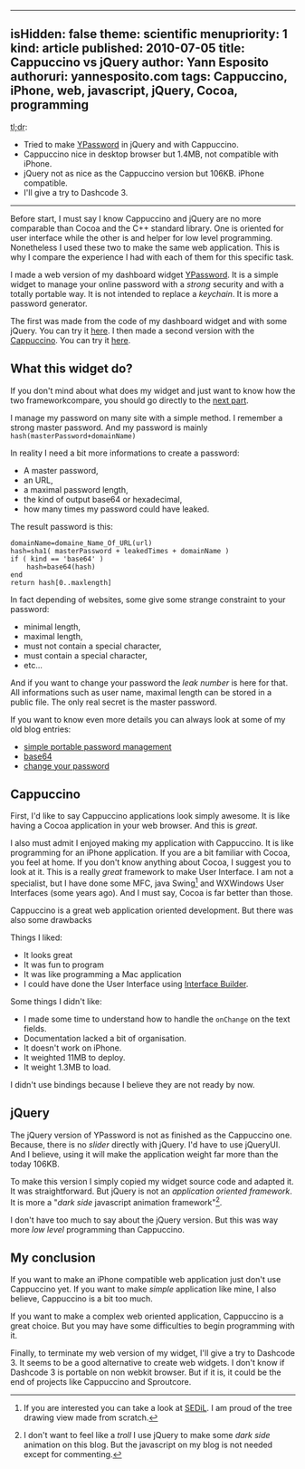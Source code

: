 -----
isHidden:       false
theme: scientific
menupriority:   1
kind:           article
published: 2010-07-05
title: Cappuccino vs jQuery
author: Yann Esposito
authoruri: yannesposito.com
tags:  Cappuccino, iPhone, web, javascript, jQuery, Cocoa, programming
-----

<div class="intro">

<abbr class="sc" title="Too long; didn't read">tl;dr</abbr>:

* Tried to make [YPassword](http://yannesposito.com/Softwares/YPassword.html) in jQuery and with Cappuccino.
* Cappuccino nice in desktop browser but 1.4MB, not compatible with iPhone.
* jQuery not as nice as the Cappuccino version but 106KB. iPhone compatible.
* I'll give a try to Dashcode 3.

</div>

---

<div class="intro">

Before start, I must say I know Cappuccino and jQuery are no more comparable than Cocoa and the C++ standard library. One is oriented for user interface while the other is and helper for low level programming.
Nonetheless I used these two to make the same web application. This is why I compare the experience I had with each of them for this specific task.

</div>

I made a web version of my dashboard widget [YPassword](http://yannesposito.com/Softwares/YPassword.html).
It is a simple widget to manage your online password with a *strong* security and with a totally portable way. It is not intended to replace a *keychain*.
It is more a password generator.

The first was made from the code of my dashboard widget and with some jQuery.
You can try it [here](http://yannesposito.com/YPassword.old).
I then made a second version with the [Cappuccino](http://cappuccino.org). You can try it [here](http://yannesposito.com/YPassword).

## What this widget do?

<div class="intro">

If you don't mind about what does my widget and just want to know how the two frameworkcompare, you should go
directly to the [next part](#cappuccino).

</div>

I manage my password on many site with a simple method. 
I remember a strong master password. And my password is mainly
<code class="ruby">hash(masterPassword+domainName)</code>

In reality I need a bit more informations to create a password:

* A master password,
* an URL,
* a maximal password length,
* the kind of output base64 or hexadecimal,
* how many times my password could have leaked.

The result password is this:

~~~~~~ {.ruby}
domainName=domaine_Name_Of_URL(url)
hash=sha1( masterPassword + leakedTimes + domainName )
if ( kind == 'base64' )
    hash=base64(hash)
end
return hash[0..maxlength]
~~~~~~

In fact depending of websites, some give some strange constraint to your password: 

* minimal length, 
* maximal length,
* must not contain a special character, 
* must contain a special character, 
* etc...

And if you want to change your password the *leak number* is here for that.
All informations such as user name, maximal length can be stored in a public file. The only real secret is the master password.

If you want to know even more details you can always look at some of my old blog entries: 

* [simple portable password management](http://yannesposito.com/YBlog/Computer/Entr%C3%A9es/2008/7/30_Easy%2C_secure_and_portable_password_management_system.html)
* [base64](http://yannesposito.com/YBlog/Computer/Entrées/2009/3/15_Shorter_Password_with_the_same_efficiency.html)
* [change your password](http://yannesposito.com/YBlog/Computer/Entr%C3%A9es/2009/4/11_Be_able_to_change_your_password.html)

## Cappuccino

First, I'd like to say Cappuccino applications look simply awesome. 
It is like having a Cocoa application in your web browser. 
And this is *great*.

I also must admit I enjoyed making my application with Cappuccino. 
It is like programming for an iPhone application. 
If you are a bit familiar with Cocoa, you feel at home. 
If you don't know anything about Cocoa, I suggest you to look at it. 
This is a really _great_ framework to make User Interface.
I am not a specialist, but I have done some MFC, java Swing[^1] and WXWindows User Interfaces (some years ago).
And I must say, Cocoa is far better than those.

[^1]: If you are interested you can take a look at [SEDiL](http://labh-curien.univ-st-etienne.fr/informatique/SEDiL/). I am proud of the tree drawing view made from scratch.

Cappuccino is a great web application oriented development.
But there was also some drawbacks

Things I liked:

* It looks great
* It was fun to program
* It was like programming a Mac application
* I could have done the User Interface using [Interface Builder](http://developer.apple.com/technologies/tools/xcode.html).

Some things I didn't like:

* I made some time to understand how to handle the `onChange` on the text fields.
* Documentation lacked a bit of organisation.
* It doesn't work on iPhone.
* It weighted 11MB to deploy.
* It weight 1.3MB to load.

I didn't use bindings because I believe they are not ready by now.

## jQuery

The jQuery version of YPassword is not as finished as the Cappuccino one. Because, there is no *slider* directly with jQuery. I'd have to use jQueryUI. And I believe, using it will make the application weight far more than the today 106KB.

To make this version I simply copied my widget source code and adapted it. It was straightforward. But jQuery is not an *application oriented framework*. It is more a "*dark side* javascript animation framework"[^2].

[^2]: I don't want to feel like a *troll* I use jQuery to make some *dark side* animation on this blog. But the javascript on my blog is not needed except for commenting.

I don't have too much to say about the jQuery version. But this was way more *low level* programming than Cappuccino.

## My conclusion

If you want to make an iPhone compatible web application just don't use Cappuccino yet.
If you want to make *simple* application like mine, I also believe, Cappuccino is a bit too much.

If you want to make a complex web oriented application, Cappuccino is a great choice. 
But you may have some difficulties to begin programming with it.

Finally, to terminate my web version of my widget, I'll give a try to Dashcode 3. 
It seems to be a good alternative to create web widgets.
I don't know if Dashcode 3 is portable on non webkit browser.
But if it is, it could be the end of projects like Cappuccino and Sproutcore.
